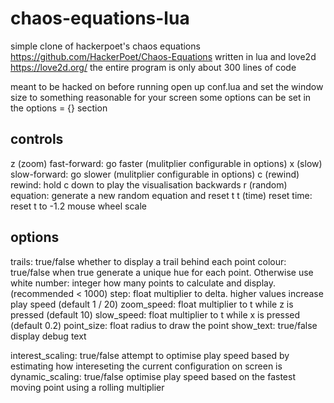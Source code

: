 # chaos-equations-lua
simple clone of hackerpoet's chaos equations
https://github.com/HackerPoet/Chaos-Equations written in lua and love2d https://love2d.org/
the entire program is only about 300 lines of code

meant to be hacked on
before running open up conf.lua and set the window size to something reasonable for your screen
some options can be set in the options = {} section

## controls

z (zoom) fast-forward: go faster (mulitplier configurable in options)
x (slow) slow-forward: go slower (mulitplier configurable in options)
c (rewind)    rewind: hold c down to play the visualisation backwards
r (random)  equation: generate a new random equation and reset t
t (time)  reset time: reset t to -1.2
mouse wheel  scale

## options
trails:     true/false  whether to display a trail behind each point
colour:     true/false  when true generate a unique hue for each point. Otherwise use white
number:     integer     how many points to calculate and display. (recommended < 1000)
step:       float       multiplier to delta. higher values increase play speed (default 1 / 20)
zoom_speed: float       multiplier to t while z is pressed (default 10)
slow_speed: float       multiplier to t while x is pressed (default 0.2)
point_size: float       radius to draw the point
show_text:  true/false  display debug text

interest_scaling: true/false attempt to optimise play speed based by estimating how intereseting the current configuration on screen is
dynamic_scaling:  true/false optimise play speed based on the fastest moving point using a rolling multiplier
